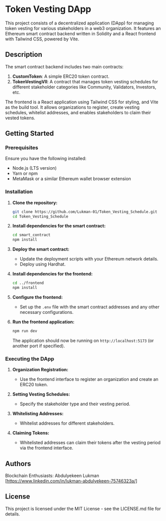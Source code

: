 # Token Vesting DApp

This project consists of a decentralized application (DApp) for managing token vesting for various stakeholders in a web3 organization. It features an Ethereum smart contract backend written in Solidity and a React frontend with Tailwind CSS, powered by Vite.

## Description

The smart contract backend includes two main contracts:
1. **CustomToken**: A simple ERC20 token contract.
2. **TokenVestingVII**: A contract that manages token vesting schedules for different stakeholder categories like Community, Validators, Investors, etc.

The frontend is a React application using Tailwind CSS for styling, and Vite as the build tool. It allows organizations to register, create vesting schedules, whitelist addresses, and enables stakeholders to claim their vested tokens.

## Getting Started

### Prerequisites

Ensure you have the following installed:
- Node.js (LTS version)
- Yarn or npm
- MetaMask or a similar Ethereum wallet browser extension

### Installation

1. **Clone the repository:**

   ```bash
   git clone https://github.com/Lukman-01/Token_Vesting_Schedule.git
   cd Token_Vesting_Schedule
   ```

2. **Install dependencies for the smart contract:**

   ```bash
   cd smart_contract
   npm install
   ```

3. **Deploy the smart contract:**
   
   - Update the deployment scripts with your Ethereum network details.
   - Deploy using Hardhat.

4. **Install dependencies for the frontend:**

   ```bash
   cd ../frontend
   npm install
   ```

5. **Configure the frontend:**

   - Set up the `.env` file with the smart contract addresses and any other necessary configurations.

6. **Run the frontend application:**

   ```bash
   npm run dev
   ```

   The application should now be running on `http://localhost:5173` (or another port if specified).

### Executing the DApp

1. **Organization Registration:**
   
   - Use the frontend interface to register an organization and create an ERC20 token.

2. **Setting Vesting Schedules:**
   
   - Specify the stakeholder type and their vesting period.

3. **Whitelisting Addresses:**
   
   - Whitelist addresses for different stakeholders.

4. **Claiming Tokens:**
   
   - Whitelisted addresses can claim their tokens after the vesting period via the frontend interface.

## Authors

Blockchain Enthusiasts: Abdulyekeen Lukman
[https://www.linkedin.com/in/lukman-abdulyekeen-75746323a/]

## License

This project is licensed under the MIT License - see the LICENSE.md file for details.
